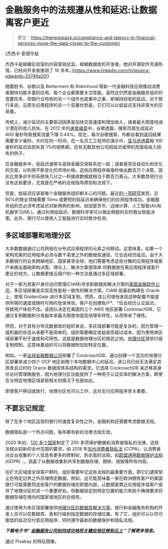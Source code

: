 # 金融服务中的法规遵从性和延迟:让数据离客户更近

> 原文：<https://thenewstack.io/compliance-and-latency-in-financial-services-move-the-data-closer-to-the-customer/>

[](https://www.linkedin.com/in/jessica-edwards-33746a20/)

 [杰西卡·爱德华兹

杰西卡是蟑螂实验室的内容营销总监，蟑螂数据库的开发者。她对开源软件充满热情，已经向开发者推销了 10 多年。](https://www.linkedin.com/in/jessica-edwards-33746a20/) [](https://www.linkedin.com/in/jessica-edwards-33746a20/)

随着脸书、谷歌以及 Betterment 和 Robinhood 等新一代金融科技应用推动消费者期待功能丰富的应用，每个企业都需要关注性能。虽然这仍然是金融服务组织的首要任务，但银行业特有的另一个组件也是重中之重，即保持较低的延迟。对于银行来说，云原生应用程序的另一个显著优势是，它们可以以低延迟支持非常大的交易量。

传统上，减少延迟的主要驱动因素是加快交易速度和增加收入，或者最大限度地减少潜在的收入损失。在 2012 年的[速度福音](https://www.thinkwithgoogle.com/intl/en-gb/future-of-marketing/digital-transformation/the-google-gospel-of-speed-urs-hoelzle/)中，谷歌透露，搜索页面生成延迟 400 毫秒导致搜索流量下降 0.44%。现在，每次谷歌搜索，你都会看到返回结果需要多少毫秒。大约在同一时间，在一名员工工程师的演示中，[亚马逊透露](https://www.gigaspaces.com/blog/amazon-found-every-100ms-of-latency-cost-them-1-in-sales/)每 100 毫秒的延迟会损失其 1%的销售额。还有无数其他公司因延迟或停机而面临收入损失的例子。

在金融服务中，低延迟通常与高频金融交易联系在一起；或者是完全自动化和优化的交易，以利用不断变化的市场价格。这些应用程序每毫秒做出数百万个决策，因此比竞争对手的系统快几分之一秒接收数据就相当于数百万美元。大多数其他行业没有这些要求，尤其是在严格的合规指导原则和法规下。

但是，低延迟应该是每个金融服务组织都关心的问题。最近[的一项研究](https://www.computerweekly.com/news/252495737/Latency-higher-priority-than-speed-as-IT-leaders-look-to-gain-edge)发现，近 90%的商业领袖需要 10ms 或更短的低延迟来确保他们的应用程序成功。金融服务组织还必须考虑延迟对新用例的影响，如加密货币、边缘计算、人工智能(AI)和机器学习(ML)。通过利用低延迟，数据科学家可以做出明智的实时商业智能决策。此外，银行可以使用人工智能进行实时欺诈检测。

## **多区域部署和地理分区**

大多数数据通过公共网络在分布式应用程序的元素之间移动。这意味着，如果一个架构完美的应用程序必须与数千英里之外的数据库通信，它也会经历延迟。由于大多数银行的业务跨越地区、国家甚至全球，他们需要考虑这些分散的应用程序或客户来做出基础架构决策。理论上，解决方案很简单:将数据放在离应用程序或客户更近的地方。让数据更接近用户的一种方法是通过多区域部署。

对于一家为其客户身份访问管理(CIAM)寻求新数据库解决方案的[美国金融软件公司](https://resources.cockroachlabs.com/case-study/financial-services)，多区域部署是实现高性能和一致性的解决方案。CIAM 层最初构建在 Oracle 上，使用 GoldenGate 进行多区域复制。然而，该公司很快发现这种配置不能提供所需的速度或随时可用的登录体验。客户在创建账户*、*后会经历认证延迟，导致用户体验不佳。该团队决定在美国的三个 AWS 地区部署 CockroachDB，它通过复制数据和分发副本来最大限度地提高地理多样性，从而带来了弹性。

然而，对于具有分布式数据库的组织来说，多区域部署可能是复杂的，因为管理一组机器的状态从来都不是简单的。组织需要确定收益是否超过成本，因为使用单区域部署不利于速度和可用性。这就是数据地理分区的用武之地。[地理分区](https://www.cockroachlabs.com/blog/geo-partitioning/)提供行级复制控制，这意味着组织可以将数据附加到特定位置。

例如，一家[全球金融数据公司](https://www.cockroachlabs.com/blog/global-financial-data-firm-migrates-off-oracle-to-cockroachdb/)部署了 CockroachDB，通过创建一个混合的地理分区部署来减少四个 GCP 地区和两个本地数据中心的延迟。该公司已经无法满足其昂贵且过时的 Oracle 数据库体系结构的需求。它选择 CockroachDB 来迁移其身份访问管理微服务，因为地理分区功能提供了一种用于认证实体的解决方案，即使在与特定地理区域紧密相关的情况下也是如此。

即使客户移动或旅行，地理分区也可以工作，这对支付应用程序至关重要。

## **不要忘记规定**

除了在多个地区运营的银行的速度复杂性之外，金融机构还需要考虑数据法规。

数据隐私是一个热点问题，每年都有新的法律法规生效。

2020 年初，[120 多个国家](https://www.endpointprotector.com/blog/data-protection-legislation-around-the-world-in-2020/)制定了 200 多项保护数据和消费者隐私的法律。这些法规从较新的全州范围的要求，如 2018 年[加州消费者隐私法](https://oag.ca.gov/privacy/ccpa) (CCPA)，让消费者对企业收集的个人信息有更多的控制权，到全面的法规，如[欧盟通用数据保护法规](https://ec.europa.eu/info/law/law-topic/data-protection/reform/what-constitutes-data-processing_en) (GDPR) *、*，涵盖了从数据收集和共享到数据存储、擦除、销毁等所有内容。

在扩大区域或全球客户群时，组织需要牢记这些法规的最重要方面，即它们通常禁止在特定边界之外存储特定数据。例如，这可能意味着一家在欧洲拥有客户的美国银行可能需要将这些客户的数据存储在欧盟内部。让数据更靠近应用程序或客户提供了地理分区的另一个重要好处。将数据锁定到特定位置的能力有助于确保要求将数据存储在境内的国家或地区的合规性。

通过使用为多区域部署提供[地理分区的数据库解决方案](https://www.cockroachlabs.com/blog/5-reasons-to-build-multi-region-application-architecture/)，银行和金融服务机构的开发人员可以在数据库、表和行级别指定数据的存储位置。有了它，组织可以以尽可能低的延迟交付其应用程序，同时遵守最新的数据保护和隐私法规。

***下载电子书“** [**金融服务公司如何成功地将关键应用迁移到云上**](https://resources.cockroachlabs.com/guides/banking-guide-to-the-cloud) **”了解更多信息。***

通过 Pixabay 的特征图像。

<svg xmlns:xlink="http://www.w3.org/1999/xlink" viewBox="0 0 68 31" version="1.1"><title>Group</title> <desc>Created with Sketch.</desc></svg>